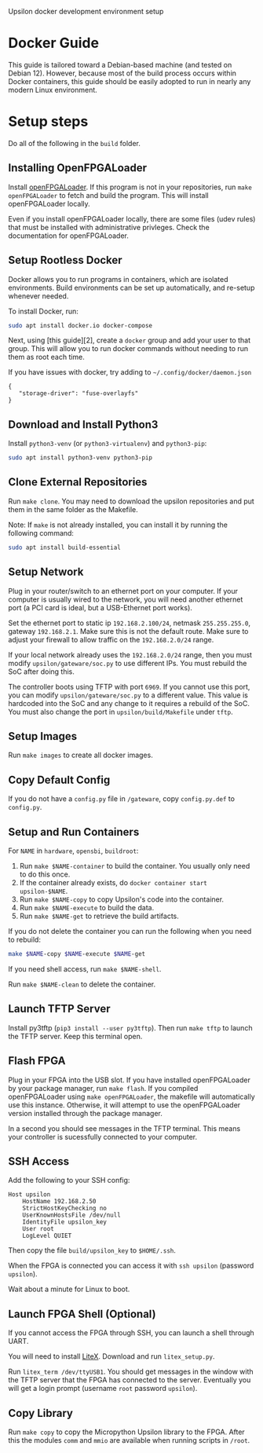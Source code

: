 Upsilon docker development environment setup

# Docker Guide

This guide is tailored toward a Debian-based machine (and tested on Debian 12).
However, because most of the build process occurs within Docker containers,
this guide should be easily adopted to run in nearly any modern Linux environment.

# Setup steps

Do all of the following in the `build` folder.

## Installing OpenFPGALoader

Install [openFPGALoader][1]. If this program is not in your repositories,
run `make openFPGALoader` to fetch and build the program. This will install
openFPGALoader locally.

Even if you install openFPGALoader locally, there are some files (udev rules)
that must be installed with administrative privleges. Check the documentation
for openFPGALoader.

[1]: https://trabucayre.github.io/openFPGALoader/index.html

## Setup Rootless Docker

Docker allows you to run programs in containers, which are isolated
environments. Build environments can be set up automatically, and re-setup
whenever needed.

To install Docker, run:
```bash
sudo apt install docker.io docker-compose
```

Next, using [this guide][2], create a `docker` group and add your user to
that group. This will allow you to run docker commands without needing to run
them as root each time.

If you have issues with docker, try adding to `~/.config/docker/daemon.json`

    {
       "storage-driver": "fuse-overlayfs"
    }


## Download and Install Python3

Install `python3-venv` (or `python3-virtualenv`) and `python3-pip`:
```bash
sudo apt install python3-venv python3-pip
```

## Clone External Repositories

Run `make clone`. You may need to download the upsilon repositories
and put them in the same folder as the Makefile.

Note: If `make` is not already installed, you can install it by running the following
command:
```bash
sudo apt install build-essential
```

## Setup Network

Plug in your router/switch to an ethernet port on your computer. If your
computer is usually wired to the network, you will need another ethernet
port (a PCI card is ideal, but a USB-Ethernet port works).

Set the ethernet port to static ip `192.168.2.100/24`, netmask `255.255.255.0`,
gateway `192.168.2.1`. Make sure this is not the default route. Make sure
to adjust your firewall to allow traffic on the `192.168.2.0/24` range.

If your local network already uses the `192.168.2.0/24` range, then you must
modify `upsilon/gateware/soc.py` to use different IPs. You must rebuild the
SoC after doing this.

The controller boots using TFTP with port `6969`. If you cannot use this
port, you can modify `upsilon/gateware/soc.py` to a different value. This value
is hardcoded into the SoC and any change to it requires a rebuild of the SoC.
You must also change the port in `upsilon/build/Makefile` under `tftp`.

## Setup Images

Run `make images` to create all docker images.

## Copy Default Config

If you do not have a ``config.py`` file in ``/gateware``, copy ``config.py.def``
to ``config.py``.

## Setup and Run Containers

For `NAME` in `hardware`, `opensbi`, `buildroot`:

1. Run `make $NAME-container` to build the container. You usually only need
   to do this once.
2. If the container already exists, do `docker container start upsilon-$NAME`.
3. Run `make $NAME-copy` to copy Upsilon's code into the container.
4. Run `make $NAME-execute` to build the data.
5. Run `make $NAME-get` to retrieve the build artifacts.

If you do not delete the container you can run the following when you need to rebuild:

```bash
make $NAME-copy $NAME-execute $NAME-get
```

If you need shell access, run `make $NAME-shell`.

Run `make $NAME-clean` to delete the container.

## Launch TFTP Server

Install py3tftp (`pip3 install --user py3tftp`). Then run `make tftp` to
launch the TFTP server. Keep this terminal open.

## Flash FPGA

Plug in your FPGA into the USB slot. If you have installed openFPGALoader
by your package manager, run `make flash`. If you compiled openFPGALoader using
`make openFPGALoader`, the makefile will automatically use this instance. Otherwise,
it will attempt to use the openFPGALoader version installed through the package manager.

In a second you should see messages in the TFTP terminal. This means your
controller is sucessfully connected to your computer.

## SSH Access

Add the following to your SSH config:

	Host upsilon
		HostName 192.168.2.50
		StrictHostKeyChecking no
		UserKnownHostsFile /dev/null
		IdentityFile upsilon_key
		User root
		LogLevel QUIET

Then copy the file `build/upsilon_key` to `$HOME/.ssh`.

When the FPGA is connected you can access it with `ssh upsilon` (password
`upsilon`).

Wait about a minute for Linux to boot.

## Launch FPGA Shell (Optional)

If you cannot access the FPGA through SSH, you can launch a shell through
UART.

You will need to install [LiteX](https://github.com/enjoy-digital/litex).
Download and run `litex_setup.py`.

Run `litex_term /dev/ttyUSB1`. You should get messages in the window with
the TFTP server that the FPGA has connected to the server. Eventually you
will get a login prompt (username `root` password `upsilon`).

## Copy Library

Run `make copy` to copy the Micropython Upsilon library to the FPGA. After
this the modules `comm` and `mmio` are available when running scripts in
`/root`.
